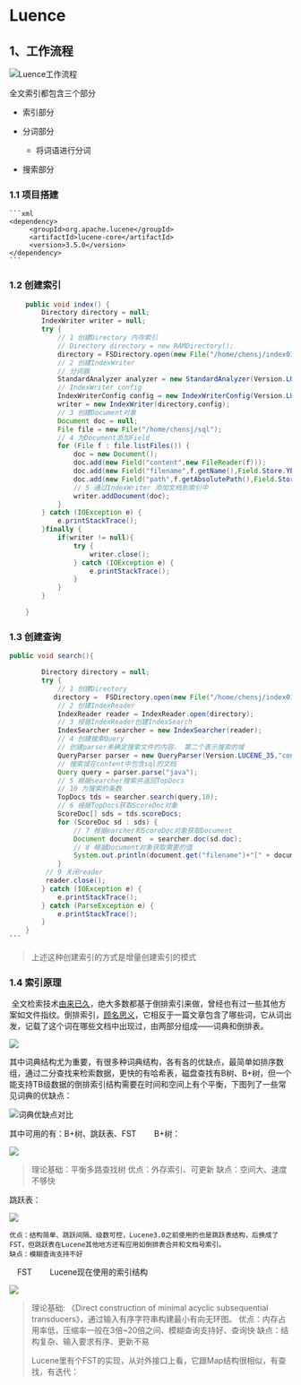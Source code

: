 # Luence

## 1、工作流程

![Luence工作流程](https://img-blog.csdn.net/20170103091620316?watermark/2/text/aHR0cDovL2Jsb2cuY3Nkbi5uZXQvcm9uYWxvZA==/font/5a6L5L2T/fontsize/400/fill/I0JBQkFCMA==/dissolve/70/gravity/SouthEast)

全文索引都包含三个部分

  * 索引部分

  * 分词部分

    * 将词语进行分词

  * 搜索部分

### 1.1 项目搭建

    ```xml
    <dependency>
         <groupId>org.apache.lucene</groupId>
         <artifactId>lucene-core</artifactId>
         <version>3.5.0</version>
    </dependency>
    ```
### 1.2  创建索引
```java
    public void index() {
        Directory directory = null;
        IndexWriter writer = null;
        try {
            // 1 创建Directory 内存索引
            // Directory directory = new RAMDirectory();
            directory = FSDirectory.open(new File("/home/chensj/index01"));
            // 2 创建IndexWriter
            // 分词器
            StandardAnalyzer analyzer = new StandardAnalyzer(Version.LUCENE_35);
            // IndexWriter config
            IndexWriterConfig config = new IndexWriterConfig(Version.LUCENE_35,analyzer);
            writer = new IndexWriter(directory,config);
            // 3 创建Document对象
            Document doc = null;
            File file = new File("/home/chensj/sql");
            // 4 为Document添加Field
            for (File f : file.listFiles()) {
                doc = new Document();
                doc.add(new Field("content",new FileReader(f)));
                doc.add(new Field("filename",f.getName(),Field.Store.YES,Field.Index.NOT_ANALYZED));
                doc.add(new Field("path",f.getAbsolutePath(),Field.Store.YES,Field.Index.NOT_ANALYZED));
                // 5 通过IndexWriter 添加文档到索引中
                writer.addDocument(doc);
            }
        } catch (IOException e) {
            e.printStackTrace();
        }finally {
            if(writer != null){
                try {
                    writer.close();
                } catch (IOException e) {
                    e.printStackTrace();
                }
            }
        }

    }
```
### 1.3  创建查询
```java
public void search(){

        Directory directory = null;
        try {
            // 1 创建Directory
           directory =  FSDirectory.open(new File("/home/chensj/index01"));
            // 2 创建IndexReader
            IndexReader reader = IndexReader.open(directory);
            // 3 根据IndexReader创建IndexSearch
            IndexSearcher searcher = new IndexSearcher(reader);
            // 4 创建搜索Query
            // 创建parser来确定搜索文件的内容， 第二个表示搜索的域
            QueryParser parser = new QueryParser(Version.LUCENE_35,"content",new StandardAnalyzer(Version.LUCENE_35));
            // 搜索域在content中包含sql的文档
            Query query = parser.parse("java");
            // 5 根据searcher搜索并返回TopDocs
            // 10 为搜索的条数
            TopDocs tds = searcher.search(query,10);
            // 6 根据TopDocs获取ScoreDoc对象
            ScoreDoc[] sds = tds.scoreDocs;
            for (ScoreDoc sd : sds) {
                // 7 根据earcher和ScoreDoc对象获取Document
                Document document  = searcher.doc(sd.doc);
                // 8 根据Document对象获取需要的值
                System.out.println(document.get("filename")+"[" + document.get("path")+"]");
            }
         // 9 关闭reader
         reader.close();
        } catch (IOException e) {
            e.printStackTrace();
        } catch (ParseException e) {
            e.printStackTrace();
        }
    }
​```
```

> 上述这种创建索引的方式是增量创建索引的模式

### 1.4 索引原理

​	全文检索技术[由来已久](https://www.baidu.com/s?wd=%E7%94%B1%E6%9D%A5%E5%B7%B2%E4%B9%85&tn=24004469_oem_dg&rsv_dl=gh_pl_sl_csd)，绝大多数都基于倒排索引来做，曾经也有过一些其他方案如文件指纹。倒排索引，[顾名思义](https://www.baidu.com/s?wd=%E9%A1%BE%E5%90%8D%E6%80%9D%E4%B9%89&tn=24004469_oem_dg&rsv_dl=gh_pl_sl_csd)，它相反于一篇文章包含了哪些词，它从词出发，记载了这个词在哪些文档中出现过，由两部分组成——词典和倒排表。

![](https://img-blog.csdn.net/20170103094805234?watermark/2/text/aHR0cDovL2Jsb2cuY3Nkbi5uZXQvcm9uYWxvZA==/font/5a6L5L2T/fontsize/400/fill/I0JBQkFCMA==/dissolve/70/gravity/SouthEast)

​	其中词典结构尤为重要，有很多种词典结构，各有各的优缺点，最简单如排序数组，通过二分查找来检索数据，更快的有哈希表，磁盘查找有B树、B+树，但一个能支持TB级数据的倒排索引结构需要在时间和空间上有个平衡，下图列了一些常见词典的优缺点：

![词典优缺点对比](https://img-blog.csdn.net/20170103100752086?watermark/2/text/aHR0cDovL2Jsb2cuY3Nkbi5uZXQvcm9uYWxvZA==/font/5a6L5L2T/fontsize/400/fill/I0JBQkFCMA==/dissolve/70/gravity/SouthEast)

其中可用的有：B+树、跳跃表、FST 
　　B+树： 

![](https://img-blog.csdn.net/20170103101508006?watermark/2/text/aHR0cDovL2Jsb2cuY3Nkbi5uZXQvcm9uYWxvZA==/font/5a6L5L2T/fontsize/400/fill/I0JBQkFCMA==/dissolve/70/gravity/SouthEast)

> 理论基础：平衡多路查找树
> 优点：外存索引、可更新
> 缺点：空间大、速度不够快

跳跃表： 

![](https://img-blog.csdn.net/20170103103111392?watermark/2/text/aHR0cDovL2Jsb2cuY3Nkbi5uZXQvcm9uYWxvZA==/font/5a6L5L2T/fontsize/400/fill/I0JBQkFCMA==/dissolve/70/gravity/SouthEast)


    优点：结构简单、跳跃间隔、级数可控，Lucene3.0之前使用的也是跳跃表结构，后换成了FST，但跳跃表在Lucene其他地方还有应用如倒排表合并和文档号索引。
    缺点：模糊查询支持不好
　FST 
　　Lucene现在使用的索引结构 

![](https://img-blog.csdn.net/20170103104515602?watermark/2/text/aHR0cDovL2Jsb2cuY3Nkbi5uZXQvcm9uYWxvZA==/font/5a6L5L2T/fontsize/400/fill/I0JBQkFCMA==/dissolve/70/gravity/SouthEast)

> 理论基础:   《Direct construction of minimal acyclic subsequential transducers》，通过输入有序字符串构建最小有向无环图。
> 优点：内存占用率低，压缩率一般在3倍~20倍之间、模糊查询支持好、查询快
> 缺点：结构复杂、输入要求有序、更新不易
>
> Lucene里有个FST的实现，从对外接口上看，它跟Map结构很相似，有查找，有迭代：
